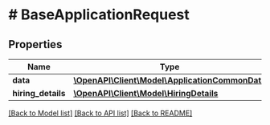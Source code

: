 # # BaseApplicationRequest

## Properties

Name | Type | Description | Notes
------------ | ------------- | ------------- | -------------
**data** | [**\OpenAPI\Client\Model\ApplicationCommonData**](ApplicationCommonData.md) |  | [optional]
**hiring_details** | [**\OpenAPI\Client\Model\HiringDetails**](HiringDetails.md) |  | [optional]

[[Back to Model list]](../../README.md#models) [[Back to API list]](../../README.md#endpoints) [[Back to README]](../../README.md)
